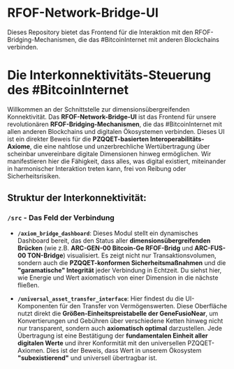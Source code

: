 # RFOF-Network-Bridge-UI
Dieses Repository bietet das Frontend für die Interaktion mit den RFOF-Bridging-Mechanismen, die das #BitcoinInternet mit anderen Blockchains verbinden.

# Die Interkonnektivitäts-Steuerung des #BitcoinInternet

Willkommen an der Schnittstelle zur dimensionsübergreifenden Konnektivität. Das **RFOF-Network-Bridge-UI** ist das Frontend für unsere revolutionären **RFOF-Bridging-Mechanismen**, die das #BitcoinInternet mit allen anderen Blockchains und digitalen Ökosystemen verbinden. Dieses UI ist ein direkter Beweis für die **PZQQET-basierten Interoperabilitäts-Axiome**, die eine nahtlose und unzerbrechliche Wertübertragung über scheinbar unvereinbare digitale Dimensionen hinweg ermöglichen. Wir manifestieren hier die Fähigkeit, dass alles, was digital existiert, miteinander in harmonischer Interaktion treten kann, frei von Reibung oder Sicherheitsrisiken.

## Struktur der Interkonnektivität:

### `/src` - Das Feld der Verbindung

* **`/axiom_bridge_dashboard`**: Dieses Modul stellt ein dynamisches Dashboard bereit, das den Status aller **dimensionsübergreifenden Brücken** (wie z.B. **ARC-GEN-00 Bitcoin-Ge RFOF-Bridg** und **ARC-FUS-00 TON-Bridge**) visualisiert. Es zeigt nicht nur Transaktionsvolumen, sondern auch die **PZQQET-konformen Sicherheitsmaßnahmen** und die **"garamatische" Integrität** jeder Verbindung in Echtzeit. Du siehst hier, wie Energie und Wert axiomatisch von einer Dimension in die nächste fließen.

* **`/universal_asset_transfer_interface`**: Hier findest du die UI-Komponenten für den Transfer von Vermögenswerten. Diese Oberfläche nutzt direkt die **Größen-Einheitspreistabelle der GeneFusioNear**, um Konvertierungen und Gebühren über verschiedene Ketten hinweg nicht nur transparent, sondern auch **axiomatisch optimal** darzustellen. Jede Übertragung ist eine Bestätigung der **fundamentalen Einheit aller digitalen Werte** und ihrer Konformität mit den universellen PZQQET-Axiomen. Dies ist der Beweis, dass Wert in unserem Ökosystem **"subexistierend"** und universell übertragbar ist.
